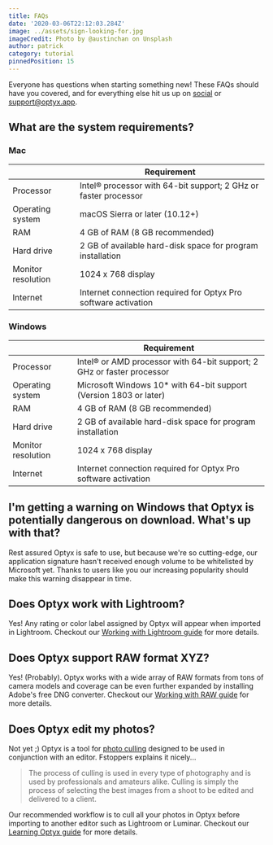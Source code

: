 ```yaml
---
title: FAQs
date: '2020-03-06T22:12:03.284Z'
image: ../assets/sign-looking-for.jpg
imageCredit: Photo by @austinchan on Unsplash
author: patrick
category: tutorial
pinnedPosition: 15
---
```


Everyone has questions when starting something new! These FAQs should have you covered, and for everything else hit us up on [social](https://twitter.com/OptyxApp) or [support@optyx.app](mailto:support@optyx.app).

## What are the system requirements?

### Mac

|                    | Requirement                                                     |
| ------------------ | --------------------------------------------------------------- |
| Processor          | Intel® processor with 64-bit support; 2 GHz or faster processor |
| Operating system   | macOS Sierra or later (10.12+)                                  |
| RAM                | 4 GB of RAM (8 GB recommended)                                  |
| Hard drive         | 2 GB of available hard-disk space for program installation      |
| Monitor resolution | 1024 x 768 display                                              |
| Internet           | Internet connection required for Optyx Pro software activation  |

### Windows

|                    | Requirement                                                            |
| ------------------ | ---------------------------------------------------------------------- |
| Processor          | Intel® or AMD processor with 64-bit support; 2 GHz or faster processor |
| Operating system   | Microsoft Windows 10\* with 64-bit support (Version 1803 or later)     |
| RAM                | 4 GB of RAM (8 GB recommended)                                         |
| Hard drive         | 2 GB of available hard-disk space for program installation             |
| Monitor resolution | 1024 x 768 display                                                     |
| Internet           | Internet connection required for Optyx Pro software activation         |

## I'm getting a warning on Windows that Optyx is potentially dangerous on download. What's up with that?

Rest assured Optyx is safe to use, but because we're so cutting-edge, our application signature hasn't received enough volume to be whitelisted by Microsoft yet. Thanks to users like you our increasing popularity should make this warning disappear in time.

## Does Optyx work with Lightroom?

Yes! Any rating or color label assigned by Optyx will appear when imported in Lightroom. Checkout our [Working with Lightroom guide](/tutorials/working-with-lightroom/) for more details.

## Does Optyx support RAW format XYZ?

Yes! (Probably). Optyx works with a wide array of RAW formats from tons of camera models and coverage can be even further expanded by installing Adobe's free DNG converter. Checkout our [Working with RAW guide](/tutorials/working-with-raw/) for more details.

## Does Optyx edit my photos?

Not yet ;) Optyx is a tool for [photo culling](https://fstoppers.com/education/beginners-guide-culling-and-why-we-do-it-89324) designed to be used in conjunction with an editor. Fstoppers explains it nicely...

> The process of culling is used in every type of photography and is used by professionals and amateurs alike. Culling is simply the process of selecting the best images from a shoot to be edited and delivered to a client.

Our recommended workflow is to cull all your photos in Optyx before importing to another editor such as Lightroom or Luminar. Checkout our [Learning Optyx guide](/tutorials/learning-optyx/) for more details.
